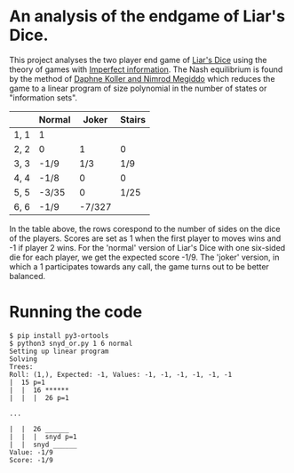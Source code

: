 # An analysis of the endgame of Liar's Dice.

This project analyses the two player end game of [Liar's Dice](https://en.wikipedia.org/wiki/Liar%27s_dice)
using the theory of games with [Imperfect information](https://en.wikipedia.org/wiki/Perfect_information).
The Nash equilibrium is found by the method of [Daphne Koller and Nimrod Megiddo](http://www.sciencedirect.com/science/article/pii/089982569290035Q)
which reduces the game to a linear program of size polynomial in the number of states or "information sets".

|      	| Normal 	| Joker  	| Stairs 	|
|------	|--------	|--------	|--------	|
| 1, 1 	| 1      	|        	|        	|
| 2, 2 	| 0      	| 1      	| 0      	|
| 3, 3 	| -1/9   	| 1/3    	| 1/9    	|
| 4, 4 	| -1/8   	| 0      	| 0      	|
| 5, 5 	| -3/35  	| 0      	| 1/25   	|
| 6, 6 	| -1/9   	| -7/327 	|        	|

In the table above, the rows corespond to the number of sides on the dice of the players.
Scores are set as 1 when the first player to moves wins and -1 if player 2 wins.
For the 'normal' version of Liar's Dice with one six-sided die for each player, we get the expected score -1/9.
The 'joker' version, in which a 1 participates towards any call, the game turns out to be better balanced.

# Running the code

```
$ pip install py3-ortools
$ python3 snyd_or.py 1 6 normal
Setting up linear program
Solving
Trees:
Roll: (1,), Expected: -1, Values: -1, -1, -1, -1, -1, -1
|  15 p=1
|  |  16 ******
|  |  |  26 p=1

...

|  |  26 ______
|  |  |  snyd p=1
|  |  snyd ______
Value: -1/9
Score: -1/9
```
